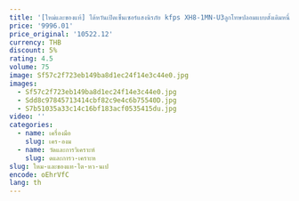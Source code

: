 ```yaml
---
title: '[ใหม่และของแท้] ไต้หวันเปิดเซ็นเซอร์แสงนิรภัย kfps XH8-1MN-U3ลูกโทษปลอมแบบดั้งเดิมหนึ่งสิบ'
price: '9996.01'
price_original: '10522.12'
currency: THB
discount: 5%
rating: 4.5
volume: 75
image: Sf57c2f723eb149ba8d1ec24f14e3c44e0.jpg
images:
  - Sf57c2f723eb149ba8d1ec24f14e3c44e0.jpg
  - Sdd8c97845713414cbf82c9e4c6b75540D.jpg
  - S7b51035a33c14c16bf183acf0535415du.jpg
video: ''
categories:
  - name: เครื่องมือ
    slug: เคร-องม
  - name: วัดและการวิเคราะห์
    slug: ดและการว-เคราะห
slug: ใหม-และของแท-ไต-หว-นเป
encode: oEhrVfC
lang: th
---
```

  